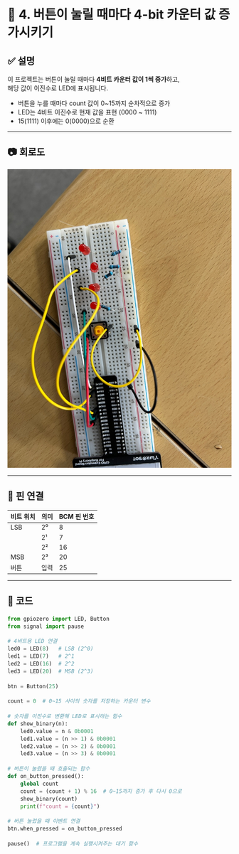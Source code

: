 # 🔴 4. 버튼이 눌릴 때마다 4-bit 카운터 값 증가시키기

## ✅ 설명  
이 프로젝트는 버튼이 눌릴 때마다 **4비트 카운터 값이 1씩 증가**하고,  
해당 값이 이진수로 LED에 표시됩니다.

- 버튼을 누를 때마다 count 값이 0~15까지 순차적으로 증가
- LED는 4비트 이진수로 현재 값을 표현 (0000 ~ 1111)
- 15(1111) 이후에는 0(0000)으로 순환

---

## 📷 회로도  
![alt text](4bit.jpg)

---

## 🔌 핀 연결

| 비트 위치 | 의미 | BCM 핀 번호 |
|-----------|------|-------------|
| LSB       | 2⁰   | 8           |
|           | 2¹   | 7           |
|           | 2²   | 16          |
| MSB       | 2³   | 20          |
| 버튼      | 입력 | 25          |

---

## 🧠 코드

```python
from gpiozero import LED, Button
from signal import pause

# 4비트용 LED 연결
led0 = LED(8)   # LSB (2^0)
led1 = LED(7)   # 2^1
led2 = LED(16)  # 2^2
led3 = LED(20)  # MSB (2^3)

btn = Button(25)

count = 0  # 0~15 사이의 숫자를 저장하는 카운터 변수

# 숫자를 이진수로 변환해 LED로 표시하는 함수
def show_binary(n):
    led0.value = n & 0b0001
    led1.value = (n >> 1) & 0b0001
    led2.value = (n >> 2) & 0b0001
    led3.value = (n >> 3) & 0b0001

# 버튼이 눌렸을 때 호출되는 함수
def on_button_pressed():
    global count
    count = (count + 1) % 16  # 0~15까지 증가 후 다시 0으로
    show_binary(count)
    print(f"count = {count}")

# 버튼 눌렀을 때 이벤트 연결
btn.when_pressed = on_button_pressed

pause()  # 프로그램을 계속 실행시켜주는 대기 함수
